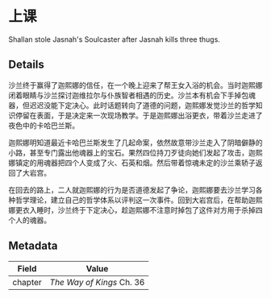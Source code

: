 # 上课
Shallan stole Jasnah's Soulcaster after Jasnah kills three thugs.

## Details
沙兰终于赢得了迦熙娜的信任，在一个晚上迎来了帮王女入浴的机会。当时迦熙娜闭着眼睛与沙兰探讨迦维拉尔与仆族智者相遇的历史。沙兰本有机会下手掉包魂器，但迟迟没能下定决心。此时话题转向了道德的问题，迦熙娜发觉沙兰的哲学知识停留在表面，于是决定来一次现场教学。于是迦熙娜出浴更衣，带着沙兰走进了夜色中的卡哈巴兰斯。

迦熙娜明知道最近卡哈巴兰斯发生了几起命案，依然故意带沙兰走入了阴暗僻静的小路，甚至专门露出他魂器上的宝石。果然四位持刀歹徒向她们发起了攻击，迦熙娜镇定的用魂器把四个人变成了火、石英和烟。然后带着惊魂未定的沙兰乘轿子返回了大岩宫。

在回去的路上，二人就迦熙娜的行为是否道德发起了争论，迦熙娜要去沙兰学习各种哲学理论，建立自己的哲学体系以评判这一次事件。回到大岩宫后，在帮助迦熙娜更衣入睡时，沙兰终于下定决心，趁迦熙娜不注意时掉包了这件对方用于杀掉四个人的魂器。

## Metadata
| Field | Value |
| ----- | ----- |
| chapter | *The Way of Kings* Ch. 36 |
